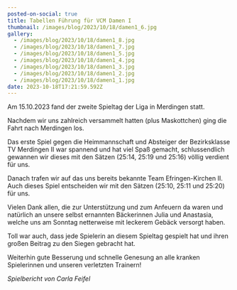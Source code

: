 ```yaml
---
posted-on-social: true
title: Tabellen Führung für VCM Damen I
thumbnail: /images/blog/2023/10/18/damen1_6.jpg
gallery:
  - /images/blog/2023/10/18/damen1_8.jpg
  - /images/blog/2023/10/18/damen1_7.jpg
  - /images/blog/2023/10/18/damen1_5.jpg
  - /images/blog/2023/10/18/damen1_4.jpg
  - /images/blog/2023/10/18/damen1_3.jpg
  - /images/blog/2023/10/18/damen1_2.jpg
  - /images/blog/2023/10/18/damen1_1.jpg
date: 2023-10-18T17:21:59.592Z
---
```


Am 15.10.2023 fand der zweite Spieltag der Liga in Merdingen statt. 

Nachdem wir uns zahlreich versammelt hatten (plus Maskottchen) ging die Fahrt nach Merdingen los.

Das erste Spiel gegen die Heimmannschaft und Absteiger der Bezirksklasse TV Merdingen II war spannend und hat viel Spaß gemacht, schlussendlich gewannen wir dieses mit den Sätzen (25:14, 25:19 und 25:16) völlig verdient für uns.

Danach trafen wir auf das uns bereits bekannte Team Efringen-Kirchen II. Auch dieses Spiel entscheiden wir mit den Sätzen (25:10, 25:11 und 25:20) für uns.

Vielen Dank allen, die zur Unterstützung und zum Anfeuern da waren und natürlich an unsere selbst ernannten Bäckerinnen Julia und Anastasia, welche uns am Sonntag netterweise mit leckerem Gebäck versorgt haben. 

Toll war auch, dass jede Spielerin an diesem Spieltag gespielt hat und ihren großen Beitrag zu den Siegen gebracht hat.

Weiterhin gute Besserung und schnelle Genesung an alle kranken Spielerinnen und unseren verletzten Trainern!

*Spielbericht von Carla Feifel*
